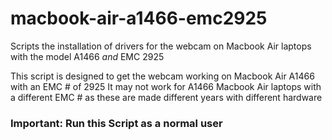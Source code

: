# macbook-air-a1466-emc2925

Scripts the installation of drivers for the webcam on Macbook Air laptops with the model A1466 *and* EMC 2925


This script is designed to get the webcam working on Macbook Air A1466 with an EMC # of 2925
It may not work for A1466 Macbook Air laptops with a different EMC # as these are made different
years with different hardware

### Important:  Run this Script as a normal user ###
